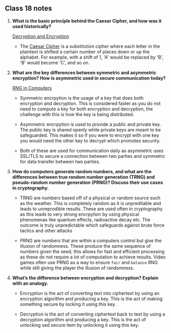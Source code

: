 ## Class 18 notes

1. **What is the basic principle behind the Caesar Cipher, and how was it used historically?**

    [Decryption and Encryption](https://www.khanacademy.org/computing/computers-and-internet/xcae6f4a7ff015e7d:online-data-security/xcae6f4a7ff015e7d:data-encryption-techniques/a/encryption-decryption-and-code-cracking)

    - The [Caesar Cipher](https://en.wikipedia.org/wiki/Caesar_cipher) is a substitution cipher where each letter in the plaintext is shifted a certain number of places down or up the alphabet. For example, with a shift of 1, 'A' would be replaced by 'B', 'B' would become 'C', and so on.

2. **What are the key differences between symmetric and asymmetric encryption? How is asymmetric used in secure communication today?**

    [RNG in Computers](https://www.howtogeek.com/183051/htg-explains-how-computers-generate-random-numbers/)

    - Symmetric encrpytion is the usage of a key that does both encryption and decryption. This is considered faster as you do not need to compute a key for both encryption and decryption, the challenge with this is how the key is being distributed. 

    - Asymmetric encrpytion is used to provide a public and private key. The public key is shared openly while private keys are meant to be safeguarded. This makes it so if you were to encrypt with one key you would need the other key to decrypt which promotes security.

    - Both of these are used for communication daily as asymmetric uses SSL/TLS to secure a connection between two parties and symmetric for data transfer between two parties.

3. **How do computers generate random numbers, and what are the differences between true random number generation (TRNG) and pseudo-random number generation (PRNG)? Discuss their use cases in cryptography.**

    - TRNG are numbers based off of a physical or random source such as the weather. This is completely random as it is unpreditable and leads to unreprodible results. These are used often in cryptography as this leads to very strong encrpytion by using physical phenomenas like quantum effects, radioactive decay etc. The outcome is truly unpredictable which safeguards against brute force tactics and other attacks

    - PRNG are numbers that are within a computers control but give the illusion of randomness. These produce the same sequence of numbers given the seed, this allows for fast and efficient processing as these do not require a lot of computation to achieve results. Video games often use PRNG as a way to ensure `fair` and `balance` RNG while still giving the player the illusion of randomness.

4. **What’s the difference between encryption and decryption? Explain with an analogy.**

    - Encryption is the act of converting text into ciphertext by using an encryption algorithm and producing a key. This is the act of making something secure by locking it using this key.

    - Decryption is the act of converting ciphertext back to text by using a decryption algorithm and producing a key. This is the act of unlocking sed secure item by unlocking it using this key.